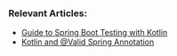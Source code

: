 ### Relevant Articles:

- [Guide to Spring Boot Testing with Kotlin](https://www.baeldung.com/kotlin/spring-boot-testing)
- [Kotlin and @Valid Spring Annotation](https://www.baeldung.com/kotlin/valid-spring-annotation)
